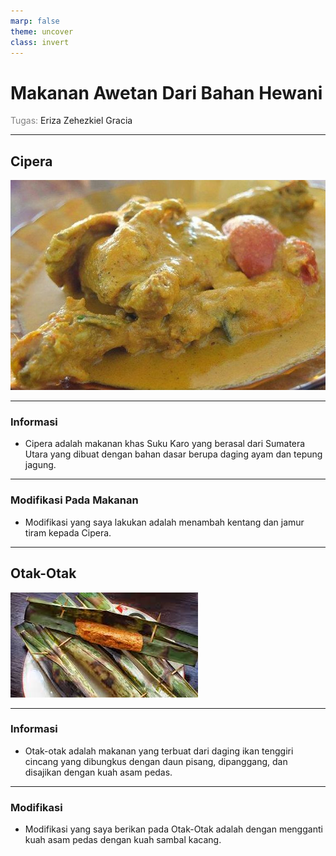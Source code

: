 ```yaml
---
marp: false
theme: uncover
class: invert
---
```


# <!--fit--> Makanan Awetan Dari Bahan Hewani

<span style="color:gray">Tugas:</span> Eriza Zehezkiel Gracia

---

## Cipera

![height:12em alt:cipera](Cipera.jpg)

---

### Informasi

* Cipera adalah makanan khas Suku Karo yang berasal dari Sumatera Utara yang dibuat dengan bahan dasar berupa daging ayam dan tepung jagung.

---

### Modifikasi Pada Makanan

* Modifikasi yang saya lakukan adalah menambah kentang dan jamur tiram kepada Cipera.

---

## Otak-Otak

![height:12em alt:otak-otak](otak-otak.jpg)

---

### Informasi

* Otak-otak adalah makanan yang terbuat dari daging ikan tenggiri cincang yang dibungkus dengan daun pisang, dipanggang, dan disajikan dengan kuah asam pedas.

---

### Modifikasi

* Modifikasi yang saya berikan pada Otak-Otak adalah dengan mengganti kuah asam pedas dengan kuah sambal kacang.